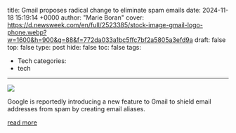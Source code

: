 title: Gmail proposes radical change to eliminate spam emails
date: 2024-11-18 15:19:14 +0000
author: "Marie Boran"
cover: https://d.newsweek.com/en/full/2523385/stock-image-gmail-logo-phone.webp?w=1600&h=900&q=88&f=772da033a1bc5ffc7bf2a5805a3efd9a
draft: false
top: false
type: post
hide: false
toc: false
tags:
  - Tech
categories:
  - tech
---

![](https://d.newsweek.com/en/full/2523385/stock-image-gmail-logo-phone.webp?w=1600&h=900&q=88&f=772da033a1bc5ffc7bf2a5805a3efd9a)

Google is reportedly introducing a new feature to Gmail to shield email addresses from spam by creating email aliases.

[read more](https://www.newsweek.com/gmail-eliminate-spam-emails-1987372)
